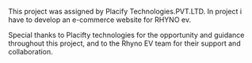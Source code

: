 This project was assigned by Placify Technologies.PVT.LTD.
In  project i have to develop an e-commerce website for RHYNO ev. 

Special thanks to Placifty technologies for the opportunity and guidance throughout this project,
and to the Rhyno EV team for their support and collaboration.

